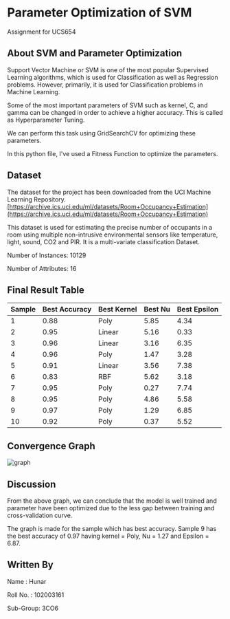 # Parameter Optimization of SVM
Assignment for UCS654

## About SVM and Parameter Optimization

Support Vector Machine or SVM is one of the most popular Supervised Learning algorithms, which is used for Classification as well as Regression problems. However, primarily, it is used for Classification problems in Machine Learning.

Some of the most important parameters of SVM such as kernel, C, and gamma can be changed in order to achieve a higher accuracy. This is called as Hyperparameter Tuning. 

We can perform this task using GridSearchCV for optimizing these parameters.

In this python file, I've used a Fitness Function to optimize the parameters.

## Dataset

The dataset for the project has been downloaded from the UCI Machine Learning Repository.
[https://archive.ics.uci.edu/ml/datasets/Room+Occupancy+Estimation](https://archive.ics.uci.edu/ml/datasets/Room+Occupancy+Estimation)

This dataset is used for estimating the precise number of occupants in a room using multiple non-intrusive environmental sensors like temperature, light, sound, CO2 and PIR. It is a multi-variate classification Dataset.

Number of Instances: 10129

Number of Attributes: 16

## Final Result Table

| Sample  | Best Accuracy | Best Kernel | Best Nu | Best Epsilon |
| -----   | ------------- | ----------- | ------- | ------------ |
| 1 | 0.88 | Poly | 5.85 | 4.34 |
| 2 | 0.95 | Linear | 5.16 | 0.33 |
| 3 | 0.96 | Linear | 3.16 | 6.35 |
| 4 | 0.96 | Poly | 1.47 | 3.28 |
| 5 | 0.91 | Linear | 3.56 | 7.38 |
| 6 | 0.83 | RBF | 5.62 | 3.18 |
| 7 | 0.95 | Poly | 0.27 | 7.74 |
| 8 | 0.95 | Poly | 4.86 | 5.58 |
| 9 | 0.97 | Poly | 1.29 | 6.85 |
| 10 | 0.92 | Poly | 0.37 | 5.52 |

## Convergence Graph
![graph](https://user-images.githubusercontent.com/72306997/233000047-3bbc6cf2-8ec0-4276-8519-17da7da2fb25.png)

## Discussion
From the above graph, we can conclude that the model is well trained and parameter have been optimized due to the less gap between training and cross-validation curve.

The graph is made for the sample which has best accuracy. Sample 9 has the best accuracy of 0.97 having kernel = Poly, Nu = 1.27 and Epsilon = 6.87.

## Written By
Name : Hunar
  
Roll No. : 102003161

Sub-Group: 3CO6
